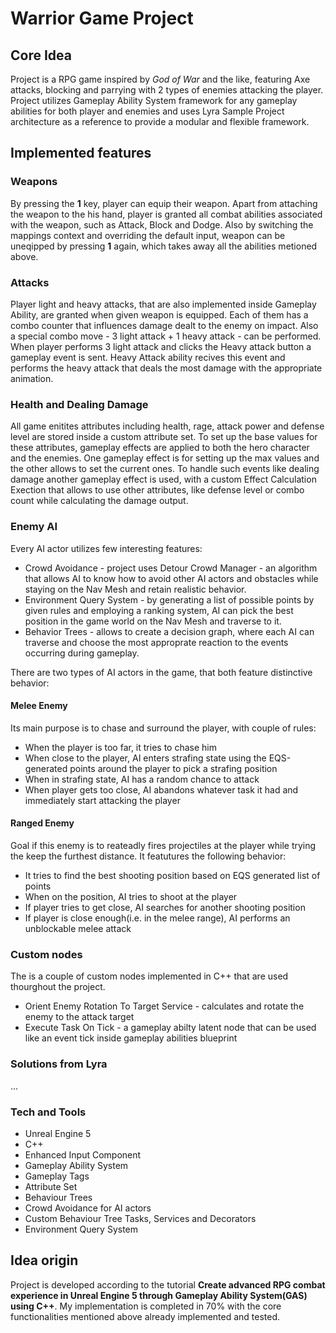 # Warrior Game Project

## Core Idea
Project is a RPG game inspired by _God of War_ and the like, featuring Axe attacks, blocking and parrying with 2 types of enemies attacking the player. Project utilizes Gameplay Ability System framework for any gameplay abilities for both player and enemies and uses Lyra Sample Project architecture as a reference to provide a modular and flexible framework.

## Implemented features
### Weapons
By pressing the **1** key, player can equip their weapon. Apart from attaching the weapon to the his hand, player is granted all combat abilities associated with the weapon, such as Attack, Block and Dodge. Also by switching the mappings context and overriding the default input, weapon can be uneqipped by pressing **1** again, which takes away all the abilities metioned above.

### Attacks
Player light and heavy attacks, that are also implemented inside Gameplay Ability, are granted when given weapon is equipped. Each of them has a combo counter that influences damage dealt to the enemy on impact. Also a special combo move - 3 light attack + 1 heavy attack - can be performed. When player performs 3 light attack and clicks the Heavy attack button a gameplay event is sent. Heavy Attack ability recives this event and performs the heavy attack that deals the most damage with the appropriate animation.

### Health and Dealing Damage
All game enitites attributes including health, rage, attack power and defense level are stored inside a custom attribute set. To set up the base values for these attributes, gameplay effects are applied to both the hero character and the enemies. One gameplay effect is for setting up the max values and the other allows to set the current ones.
To handle such events like dealing damage another gameplay effect is used, with a custom Effect Calculation Exection that allows to use other attributes, like defense level or combo count while calculating the damage output.

### Enemy AI
Every AI actor utilizes few interesting features:
* Crowd Avoidance - project uses Detour Crowd Manager - an algorithm that allows AI to know how to avoid other AI actors and obstacles while staying on the Nav Mesh and retain realistic behavior.
* Environment Query System - by generating a list of possible points by given rules and employing a ranking system, AI can pick the best position in the game world on the Nav Mesh and traverse to it.
* Behavior Trees - allows to create a decision graph, where each AI can traverse and choose the most approprate reaction to the events occurring during gameplay.

There are two types of AI actors in the game, that both feature distinctive behavior:
#### Melee Enemy 
Its main purpose is to chase and surround the player, with couple of rules:
* When the player is too far, it tries to chase him
* When close to the player, AI enters strafing state using the EQS-generated points around the player to pick a strafing position
* When in strafing state, AI has a random chance to attack
* When player gets too close, AI abandons whatever task it had and immediately start attacking the player

#### Ranged Enemy 
Goal if this enemy is to reateadly fires projectiles at the player while trying the keep the furthest distance. It featutures the following behavior:
* It tries to find the best shooting position based on EQS generated list of points
* When on the position, AI tries to shoot at the player
* If player tries to get close, AI searches for another shooting position
* If player is close enough(i.e. in the melee range), AI performs an unblockable melee attack

### Custom nodes
The is a couple of custom nodes implemented in C++ that are used thourghout the project.
* Orient Enemy Rotation To Target Service -  calculates and rotate the enemy to the attack target
* Execute Task On Tick - a gameplay abilty latent node that can be used like an event tick inside gameplay abilities blueprint

### Solutions from Lyra
...

### Tech and Tools
* Unreal Engine 5
* C++
* Enhanced Input Component
* Gameplay Ability System
* Gameplay Tags
* Attribute Set
* Behaviour Trees
* Crowd Avoidance for AI actors
* Custom Behaviour Tree Tasks, Services and Decorators
* Environment Query System

## Idea origin
Project is developed according to the tutorial **Create advanced RPG combat experience in Unreal Engine 5 through Gameplay Ability System(GAS) using C++**. My implementation is completed in 70% with the core functionalities mentioned above already implemented and tested.

